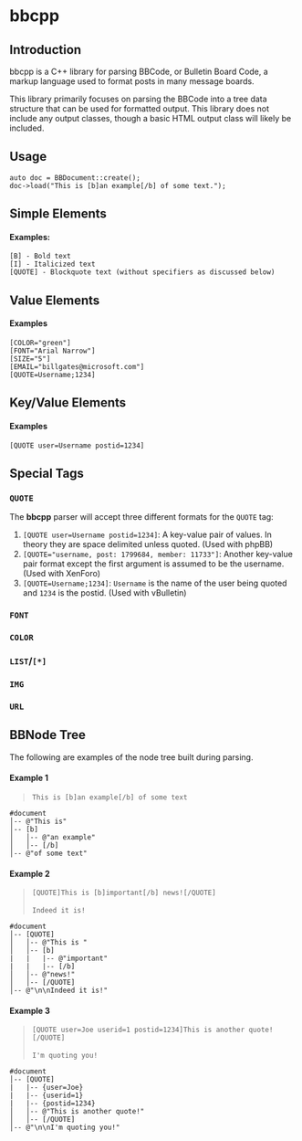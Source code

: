 # bbcpp

## Introduction

bbcpp is a C++ library for parsing BBCode, or Bulletin Board Code, a markup language used to format posts in many message boards.

This library primarily focuses on parsing the BBCode into a tree data structure that can be used for formatted output. This library does not include any output classes, though a basic HTML output class will likely be included. 

## Usage

    auto doc = BBDocument::create();
    doc->load("This is [b]an example[/b] of some text.");

## Simple Elements

#### Examples:
    [B] - Bold text
    [I] - Italicized text
    [QUOTE] - Blockquote text (without specifiers as discussed below)

## Value Elements

#### Examples
    [COLOR="green"]
    [FONT="Arial Narrow"]
    [SIZE="5"]
    [EMAIL="billgates@microsoft.com"]
    [QUOTE=Username;1234]

## Key/Value Elements

#### Examples
    [QUOTE user=Username postid=1234]

## Special Tags

### `QUOTE`

The **bbcpp** parser will accept three different formats for the `QUOTE` tag:

1. `[QUOTE user=Username postid=1234]`: A key-value pair of values. In theory they are space delimited unless quoted. (Used with phpBB)
1. `[QUOTE="username, post: 1799684, member: 11733"]`: Another key-value pair format except the first argument is assumed to be the username. (Used with XenForo)   
1. `[QUOTE=Username;1234]`: `Username` is the name of the user being quoted and `1234` is the postid. (Used with vBulletin)

### `FONT`

### `COLOR`

### `LIST`/`[*]`

### `IMG`

### `URL`

## BBNode Tree

The following are examples of the node tree built during parsing.

#### Example 1

> `This is [b]an example[/b] of some text`

```
#document
│-- @"This is"
│-- [b]  
│   │-- @"an example"
│   │-- [/b]
│-- @"of some text"
```

#### Example 2

> `[QUOTE]This is [b]important[/b] news![/QUOTE]` <br/><br/>
> `Indeed it is!`

```
#document
│-- [QUOTE]  
│   │-- @"This is " 
│   │-- [b]
|   |   |-- @"important"
|   |   |-- [/b]
│   │-- @"news!"
│   │-- [/QUOTE]
│-- @"\n\nIndeed it is!"
```

#### Example 3
> `[QUOTE user=Joe userid=1 postid=1234]This is another quote![/QUOTE]`<br/><br/>
> `I'm quoting you!`

```
#document
│-- [QUOTE]
|   |-- {user=Joe}
|   |-- {userid=1}
|   |-- {postid=1234} 
│   │-- @"This is another quote!"
│   │-- [/QUOTE]
│-- @"\n\nI'm quoting you!"
```
